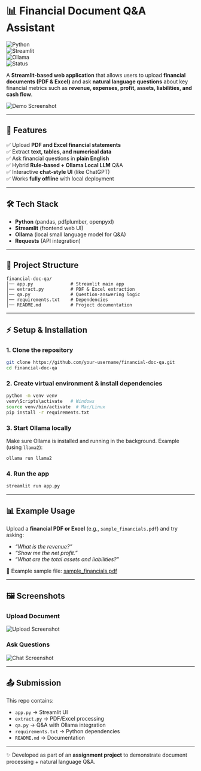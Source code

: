 # 📊 Financial Document Q&A Assistant  

![Python](https://img.shields.io/badge/Python-3.9%2B-blue)  
![Streamlit](https://img.shields.io/badge/Streamlit-App-red)  
![Ollama](https://img.shields.io/badge/Ollama-Local%20LLM-green)  
![Status](https://img.shields.io/badge/Status-Prototype-yellow)  

A **Streamlit-based web application** that allows users to upload **financial documents (PDF & Excel)** and ask **natural language questions** about key financial metrics such as **revenue, expenses, profit, assets, liabilities, and cash flow**.  

![Demo Screenshot](https://via.placeholder.com/900x400.png?text=Financial+Q%26A+Assistant+Demo)  

---

## 🚀 Features  
✅ Upload **PDF and Excel financial statements**  
✅ Extract **text, tables, and numerical data**  
✅ Ask financial questions in **plain English**  
✅ Hybrid **Rule-based + Ollama Local LLM** Q&A  
✅ Interactive **chat-style UI** (like ChatGPT)  
✅ Works **fully offline** with local deployment  

---

## 🛠️ Tech Stack  
- **Python** (pandas, pdfplumber, openpyxl)  
- **Streamlit** (frontend web UI)  
- **Ollama** (local small language model for Q&A)  
- **Requests** (API integration)  

---

## 📂 Project Structure  
```
financial-doc-qa/
│── app.py              # Streamlit main app
│── extract.py          # PDF & Excel extraction
│── qa.py               # Question-answering logic
│── requirements.txt    # Dependencies
│── README.md           # Project documentation
```

---

## ⚡ Setup & Installation  

### 1. Clone the repository  
```bash
git clone https://github.com/your-username/financial-doc-qa.git
cd financial-doc-qa
```

### 2. Create virtual environment & install dependencies  
```bash
python -m venv venv
venv\Scripts\activate   # Windows
source venv/bin/activate  # Mac/Linux
pip install -r requirements.txt
```

### 3. Start Ollama locally  
Make sure Ollama is installed and running in the background. Example (using `llama2`):  
```bash
ollama run llama2
```

### 4. Run the app  
```bash
streamlit run app.py
```

---

## 📊 Example Usage  
Upload a **financial PDF or Excel** (e.g., `sample_financials.pdf`) and try asking:  
- *“What is the revenue?”*  
- *“Show me the net profit.”*  
- *“What are the total assets and liabilities?”*  

📄 Example sample file: [sample_financials.pdf](sandbox:/mnt/data/sample_financials.pdf)  

---

## 🖼️ Screenshots  

### Upload Document  
![Upload Screenshot](https://via.placeholder.com/800x300.png?text=Upload+Financial+Document)  

### Ask Questions  
![Chat Screenshot](https://via.placeholder.com/800x300.png?text=Ask+Questions+About+Revenue+Expenses+Profit)  

---

## 📤 Submission  
This repo contains:  
- `app.py` → Streamlit UI  
- `extract.py` → PDF/Excel processing  
- `qa.py` → Q&A with Ollama integration  
- `requirements.txt` → Python dependencies  
- `README.md` → Documentation  

---

✨ Developed as part of an **assignment project** to demonstrate document processing + natural language Q&A.  
